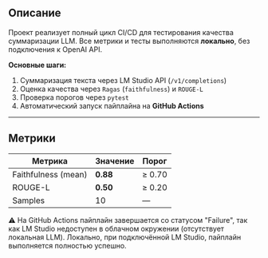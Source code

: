 
## Описание

Проект реализует полный цикл CI/CD для тестирования качества суммаризации LLM.
Все метрики и тесты выполняются **локально**, без подключения к OpenAI API.

**Основные шаги:**
1. Суммаризация текста через LM Studio API (`/v1/completions`)
2. Оценка качества через `Ragas` (`faithfulness`) и `ROUGE-L`
3. Проверка порогов через `pytest`
4. Автоматический запуск пайплайна на **GitHub Actions**

---

## Метрики
| Метрика | Значение | Порог |
|----------|-----------|--------|
| Faithfulness (mean) | **0.88** | ≥ 0.70 |
| ROUGE-L | **0.50** | ≥ 0.20 |
| Samples | 10 | — |


⚠️ На GitHub Actions пайплайн завершается со статусом "Failure", 
так как LM Studio недоступен в облачном окружении (отсутствует локальная LLM).
Локально, при подключённой LM Studio, пайплайн выполняется полностью успешно.